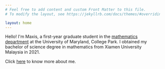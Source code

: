 ```yaml
---
# Feel free to add content and custom Front Matter to this file.
# To modify the layout, see https://jekyllrb.com/docs/themes/#overriding-theme-defaults

layout: home
---
```


Hello! I'm Maxis, a first-year graduate student in the [mathematics department](https://www-math.umd.edu/) at the University of Maryland, College Park. I obtained my bachelor of science degree in mathematics from Xiamen University Malaysia in 2021.

Click [here](\personal) to know more about me.



